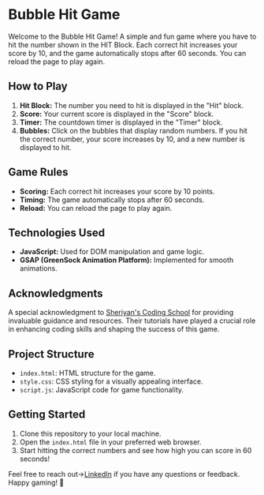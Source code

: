 # Bubble Hit Game

Welcome to the Bubble Hit Game! A simple and fun game where you have to hit the number shown in the HIT Block. Each correct hit increases your score by 10, and the game automatically stops after 60 seconds. You can reload the page to play again.

## How to Play

1. **Hit Block:** The number you need to hit is displayed in the "Hit" block.
2. **Score:** Your current score is displayed in the "Score" block.
3. **Timer:** The countdown timer is displayed in the "Timer" block.
4. **Bubbles:** Click on the bubbles that display random numbers. If you hit the correct number, your score increases by 10, and a new number is displayed to hit.

## Game Rules

- **Scoring:** Each correct hit increases your score by 10 points.
- **Timing:** The game automatically stops after 60 seconds.
- **Reload:** You can reload the page to play again.

## Technologies Used

- **JavaScript:** Used for DOM manipulation and game logic.
- **GSAP (GreenSock Animation Platform):** Implemented for smooth animations.

## Acknowledgments

A special acknowledgment to [Sheriyan's Coding School](link-to-sheriyan) for providing invaluable guidance and resources. Their tutorials have played a crucial role in enhancing coding skills and shaping the success of this game.

## Project Structure

- `index.html`: HTML structure for the game.
- `style.css`: CSS styling for a visually appealing interface.
- `script.js`: JavaScript code for game functionality.

## Getting Started

1. Clone this repository to your local machine.
2. Open the `index.html` file in your preferred web browser.
3. Start hitting the correct numbers and see how high you can score in 60 seconds!

Feel free to reach out->[LinkedIn](https://www.linkedin.com/in/aakarsh-arora-b3965822b/) if you have any questions or feedback. Happy gaming! 🚀
